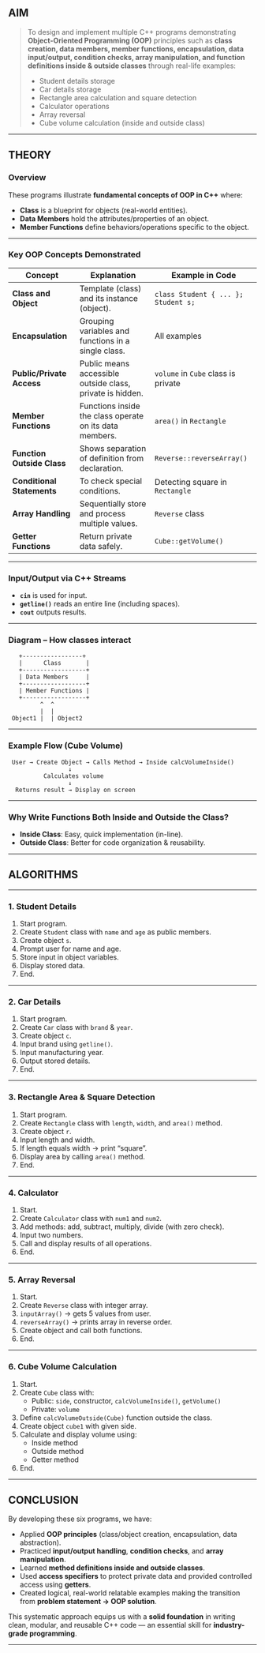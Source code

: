 
## **AIM**
> To design and implement multiple C++ programs demonstrating **Object-Oriented Programming (OOP)** principles such as **class creation, data members, member functions, encapsulation, data input/output, condition checks, array manipulation, and function definitions inside & outside classes** through real-life examples:  
> - Student details storage  
> - Car details storage  
> - Rectangle area calculation and square detection  
> - Calculator operations  
> - Array reversal  
> - Cube volume calculation (inside and outside class)

***

## **THEORY**
### **Overview**
These programs illustrate **fundamental concepts of OOP in C++** where:
- **Class** is a blueprint for objects (real-world entities).
- **Data Members** hold the attributes/properties of an object.
- **Member Functions** define behaviors/operations specific to the object.

***

### **Key OOP Concepts Demonstrated**
| **Concept**                  | **Explanation** | **Example in Code** |
|------------------------------|----------------|---------------------|
| **Class and Object**         | Template (class) and its instance (object). | `class Student { ... }; Student s;` |
| **Encapsulation**            | Grouping variables and functions in a single class. | All examples |
| **Public/Private Access**    | Public means accessible outside class, private is hidden. | `volume` in `Cube` class is private |
| **Member Functions**         | Functions inside the class operate on its data members. | `area()` in `Rectangle` |
| **Function Outside Class**   | Shows separation of definition from declaration. | `Reverse::reverseArray()` |
| **Conditional Statements**   | To check special conditions. | Detecting square in `Rectangle` |
| **Array Handling**           | Sequentially store and process multiple values. | `Reverse` class |
| **Getter Functions**         | Return private data safely. | `Cube::getVolume()` |

***

### **Input/Output via C++ Streams**
- **`cin`** is used for input.
- **`getline()`** reads an entire line (including spaces).
- **`cout`** outputs results.

***

### **Diagram – How classes interact**
```
   +-----------------+
   |      Class       |
   +------------------+
   | Data Members     |
   +------------------+
   | Member Functions |
   +------------------+
         ^  ^
         |  |
 Object1 |  | Object2
```

***

### **Example Flow (Cube Volume)**
```
 User → Create Object → Calls Method → Inside calcVolumeInside()
                 ↓
          Calculates volume
                 ↓
  Returns result → Display on screen
```

***

### **Why Write Functions Both Inside and Outside the Class?**
- **Inside Class**: Easy, quick implementation (in-line).
- **Outside Class**: Better for code organization & reusability.

***

## **ALGORITHMS**

***

### **1. Student Details**
1. Start program.
2. Create `Student` class with `name` and `age` as public members.
3. Create object `s`.
4. Prompt user for name and age.
5. Store input in object variables.
6. Display stored data.
7. End.

***

### **2. Car Details**
1. Start program.
2. Create `Car` class with `brand` & `year`.
3. Create object `c`.
4. Input brand using `getline()`.
5. Input manufacturing year.
6. Output stored details.
7. End.

***

### **3. Rectangle Area & Square Detection**
1. Start program.
2. Create `Rectangle` class with `length`, `width`, and `area()` method.
3. Create object `r`.
4. Input length and width.
5. If length equals width → print “square”.
6. Display area by calling `area()` method.
7. End.

***

### **4. Calculator**
1. Start.
2. Create `Calculator` class with `num1` and `num2`.
3. Add methods: add, subtract, multiply, divide (with zero check).
4. Input two numbers.
5. Call and display results of all operations.
6. End.

***

### **5. Array Reversal**
1. Start.
2. Create `Reverse` class with integer array.
3. `inputArray()` → gets 5 values from user.
4. `reverseArray()` → prints array in reverse order.
5. Create object and call both functions.
6. End.

***

### **6. Cube Volume Calculation**
1. Start.
2. Create `Cube` class with:
   - Public: `side`, constructor, `calcVolumeInside()`, `getVolume()`
   - Private: `volume`
3. Define `calcVolumeOutside(Cube)` function outside the class.
4. Create object `cube1` with given side.
5. Calculate and display volume using:
   - Inside method
   - Outside method
   - Getter method
6. End.

***

## **CONCLUSION**
By developing these six programs, we have:
- Applied **OOP principles** (class/object creation, encapsulation, data abstraction).
- Practiced **input/output handling**, **condition checks**, and **array manipulation**.
- Learned **method definitions inside and outside classes**.
- Used **access specifiers** to protect private data and provided controlled access using **getters**.
- Created logical, real-world relatable examples making the transition from **problem statement → OOP solution**.

This systematic approach equips us with a **solid foundation** in writing clean, modular, and reusable C++ code — an essential skill for **industry-grade programming**.

***
